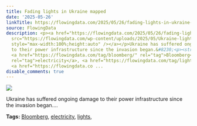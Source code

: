 ```yaml
---
title: Fading lights in Ukraine mapped
date: '2025-05-26'
linkTitle: https://flowingdata.com/2025/05/26/fading-lights-in-ukraine-mapped/
source: FlowingData
description: <p><a href="https://flowingdata.com/2025/05/26/fading-lights-in-ukraine-mapped/"><img
  src="https://flowingdata.com/wp-content/uploads/2025/05/Ukraine-lights-Bloomberg-750x609.png"
  style="max-width:100%;height:auto" /></a></p>Ukraine has suffered ongoing damage
  to their power infrastructure since the invasion began.&#8230;<p><strong>Tags:</strong>
  <a href="https://flowingdata.com/tag/bloomberg/" rel="tag">Bloomberg</a>, <a href="https://flowingdata.com/tag/electricity/"
  rel="tag">electricity</a>, <a href="https://flowingdata.com/tag/lights/" rel="tag">lights</a>,
  <a href="https://flowingdata.co ...
disable_comments: true
---
```

<p><a href="https://flowingdata.com/2025/05/26/fading-lights-in-ukraine-mapped/"><img src="https://flowingdata.com/wp-content/uploads/2025/05/Ukraine-lights-Bloomberg-750x609.png" style="max-width:100%;height:auto" /></a></p>Ukraine has suffered ongoing damage to their power infrastructure since the invasion began.&#8230;<p><strong>Tags:</strong> <a href="https://flowingdata.com/tag/bloomberg/" rel="tag">Bloomberg</a>, <a href="https://flowingdata.com/tag/electricity/" rel="tag">electricity</a>, <a href="https://flowingdata.com/tag/lights/" rel="tag">lights</a>, <a href="https://flowingdata.co ...